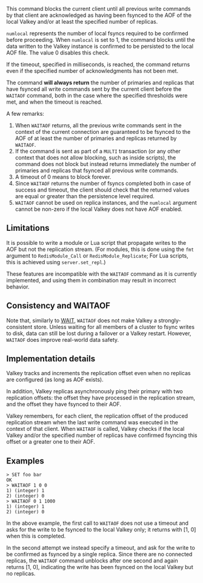 This command blocks the current client until all previous write commands by that client are acknowledged as having been fsynced to the AOF of the local Valkey and/or at least the specified number of replicas.

`numlocal` represents the number of local fsyncs required to be confirmed before proceeding.
When `numlocal` is set to 1, the command blocks until the data written to the Valkey instance is confirmed to be persisted to the local AOF file.
The value 0 disables this check.

If the timeout, specified in milliseconds, is reached, the command returns even if the specified number of acknowledgments has not been met.

The command **will always return** the number of primaries and replicas that have fsynced all write commands sent by the current client before the `WAITAOF` command, both in the case where the specified thresholds were met, and when the timeout is reached.

A few remarks:

1. When `WAITAOF` returns, all the previous write commands sent in the context of the current connection are guaranteed to be fsynced to the AOF of at least the number of primaries and replicas returned by `WAITAOF`.
2. If the command is sent as part of a `MULTI` transaction (or any other context that does not allow blocking, such as inside scripts), the command does not block but instead returns immediately the number of primaries and replicas that fsynced all previous write commands.
3. A timeout of 0 means to block forever.
4. Since `WAITAOF` returns the number of fsyncs completed both in case of success and timeout, the client should check that the returned values are equal or greater than the persistence level required.
5. `WAITAOF` cannot be used on replica instances, and the `numlocal` argument cannot be non-zero if the local Valkey does not have AOF enabled.

Limitations
---
It is possible to write a module or Lua script that propagate writes to the AOF but not the replication stream.
(For modules, this is done using the `fmt` argument to `RedisModule_Call` or `RedisModule_Replicate`; For Lua scripts, this is achieved using `server.set_repl`.)

These features are incompatible with the `WAITAOF` command as it is currently implemented, and using them in combination may result in incorrect behavior.

Consistency and WAITAOF
---

Note that, similarly to [WAIT](wait.md), `WAITAOF` does not make Valkey a strongly-consistent store.
Unless waiting for all members of a cluster to fsync writes to disk, data can still be lost during a failover or a Valkey restart.
However, `WAITAOF` does improve real-world data safety.

Implementation details
---

Valkey tracks and increments the replication offset even when no replicas are configured (as long as AOF exists).

In addition, Valkey replicas asynchronously ping their primary with two replication offsets: the offset they have processed in the replication stream, and the offset they have fsynced to their AOF.

Valkey remembers, for each client, the replication offset of the produced replication stream when the last write command was executed in the context of that client.
When `WAITAOF` is called, Valkey checks if the local Valkey and/or the specified number of replicas have confirmed fsyncing this offset or a greater one to their AOF.

## Examples

```
> SET foo bar
OK
> WAITAOF 1 0 0
1) (integer) 1
2) (integer) 0
> WAITAOF 0 1 1000
1) (integer) 1
2) (integer) 0
```

In the above example, the first call to `WAITAOF` does not use a timeout and asks for the write to be fsynced to the local Valkey only; it returns with [1, 0] when this is completed.

In the second attempt we instead specify a timeout, and ask for the write to be confirmed as fsynced by a single replica.
Since there are no connected replicas, the `WAITAOF` command unblocks after one second and again returns [1, 0], indicating the write has been fsynced on the local Valkey but no replicas.
